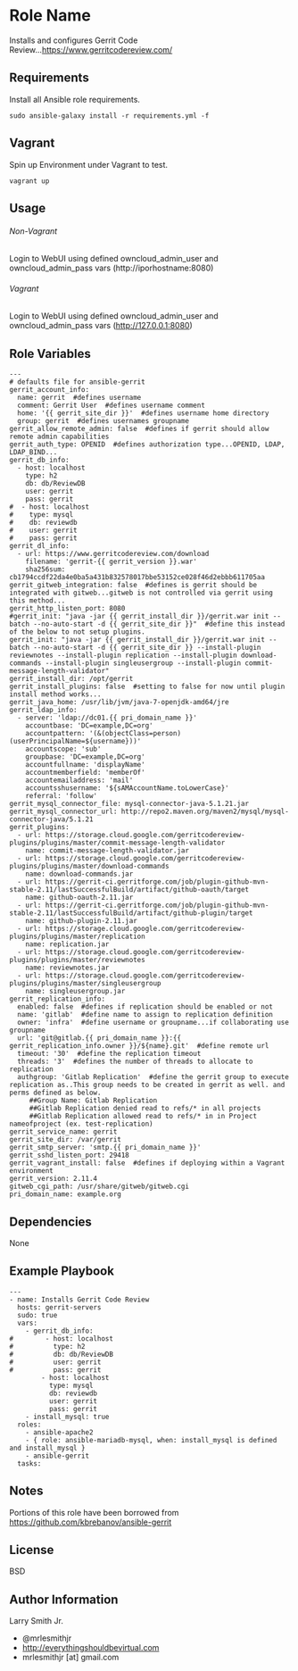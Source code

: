 Role Name
=========

Installs and configures Gerrit Code Review...https://www.gerritcodereview.com/

Requirements
------------
Install all Ansible role requirements.
````
sudo ansible-galaxy install -r requirements.yml -f
````

Vagrant
-------
Spin up Environment under Vagrant to test.
````
vagrant up
````

Usage
-----

###### Non-Vagrant
Login to WebUI using defined owncloud_admin_user and owncloud_admin_pass vars (http://iporhostname:8080)

###### Vagrant
Login to WebUI using defined owncloud_admin_user and owncloud_admin_pass vars (http://127.0.0.1:8080)


Role Variables
--------------

````
---
# defaults file for ansible-gerrit
gerrit_account_info:
  name: gerrit  #defines username
  comment: Gerrit User  #defines username comment
  home: '{{ gerrit_site_dir }}'  #defines username home directory
  group: gerrit  #defines usernames groupname
gerrit_allow_remote_admin: false  #defines if gerrit should allow remote admin capabilities
gerrit_auth_type: OPENID  #defines authorization type...OPENID, LDAP, LDAP_BIND...
gerrit_db_info:
  - host: localhost
    type: h2
    db: db/ReviewDB
    user: gerrit
    pass: gerrit
#  - host: localhost
#    type: mysql
#    db: reviewdb
#    user: gerrit
#    pass: gerrit
gerrit_dl_info:
  - url: https://www.gerritcodereview.com/download
    filename: 'gerrit-{{ gerrit_version }}.war'
    sha256sum: cb1794ccdf22da4e0ba5a431b832578017bbe53152ce028f46d2ebbb611705aa
gerrit_gitweb_integration: false  #defines is gerrit should be integrated with gitweb...gitweb is not controlled via gerrit using this method...
gerrit_http_listen_port: 8080
#gerrit_init: "java -jar {{ gerrit_install_dir }}/gerrit.war init --batch --no-auto-start -d {{ gerrit_site_dir }}"  #define this instead of the below to not setup plugins.
gerrit_init: "java -jar {{ gerrit_install_dir }}/gerrit.war init --batch --no-auto-start -d {{ gerrit_site_dir }} --install-plugin reviewnotes --install-plugin replication --install-plugin download-commands --install-plugin singleusergroup --install-plugin commit-message-length-validator"
gerrit_install_dir: /opt/gerrit
gerrit_install_plugins: false  #setting to false for now until plugin install method works...
gerrit_java_home: /usr/lib/jvm/java-7-openjdk-amd64/jre
gerrit_ldap_info:
  - server: 'ldap://dc01.{{ pri_domain_name }}'
    accountbase: 'DC=example,DC=org'
    accountpattern: '(&(objectClass=person)(userPrincipalName=${username}))'
    accountscope: 'sub'
    groupbase: 'DC=example,DC=org'
    accountfullname: 'displayName'
    accountmemberfield: 'memberOf'
    accountemailaddress: 'mail'
    accountsshusername: '${sAMAccountName.toLowerCase}'
    referral: 'follow'
gerrit_mysql_connector_file: mysql-connector-java-5.1.21.jar
gerrit_mysql_connector_url: http://repo2.maven.org/maven2/mysql/mysql-connector-java/5.1.21
gerrit_plugins:
  - url: https://storage.cloud.google.com/gerritcodereview-plugins/plugins/master/commit-message-length-validator
    name: commit-message-length-validator.jar
  - url: https://storage.cloud.google.com/gerritcodereview-plugins/plugins/master/download-commands
    name: download-commands.jar
  - url: https://gerrit-ci.gerritforge.com/job/plugin-github-mvn-stable-2.11/lastSuccessfulBuild/artifact/github-oauth/target
    name: github-oauth-2.11.jar
  - url: https://gerrit-ci.gerritforge.com/job/plugin-github-mvn-stable-2.11/lastSuccessfulBuild/artifact/github-plugin/target
    name: github-plugin-2.11.jar
  - url: https://storage.cloud.google.com/gerritcodereview-plugins/plugins/master/replication
    name: replication.jar
  - url: https://storage.cloud.google.com/gerritcodereview-plugins/plugins/master/reviewnotes
    name: reviewnotes.jar
  - url: https://storage.cloud.google.com/gerritcodereview-plugins/plugins/master/singleusergroup
    name: singleusergroup.jar
gerrit_replication_info:
  enabled: false  #defines if replication should be enabled or not
  name: 'gitlab'  #define name to assign to replication definition
  owner: 'infra'  #define username or groupname...if collaborating use groupname
  url: 'git@gitlab.{{ pri_domain_name }}:{{ gerrit_replication_info.owner }}/${name}.git'  #define remote url
  timeout: '30'  #define the replication timeout
  threads: '3'  #defines the number of threads to allocate to replication
  authgroup: 'Gitlab Replication'  #define the gerrit group to execute replication as..This group needs to be created in gerrit as well. and perms defined as below.
     ##Group Name: Gitlab Replication
     ##Gitlab Replication denied read to refs/* in all projects
     ##Gitlab Replication allowed read to refs/* in in Project nameofproject (ex. test-replication)
gerrit_service_name: gerrit
gerrit_site_dir: /var/gerrit
gerrit_smtp_server: 'smtp.{{ pri_domain_name }}'
gerrit_sshd_listen_port: 29418
gerrit_vagrant_install: false  #defines if deploying within a Vagrant environment
gerrit_version: 2.11.4
gitweb_cgi_path: /usr/share/gitweb/gitweb.cgi
pri_domain_name: example.org
````

Dependencies
------------

None

Example Playbook
----------------
````
---
- name: Installs Gerrit Code Review
  hosts: gerrit-servers
  sudo: true
  vars:
    - gerrit_db_info:
#        - host: localhost
#          type: h2
#          db: db/ReviewDB
#          user: gerrit
#          pass: gerrit
        - host: localhost
          type: mysql
          db: reviewdb
          user: gerrit
          pass: gerrit
    - install_mysql: true
  roles:
    - ansible-apache2
    - { role: ansible-mariadb-mysql, when: install_mysql is defined and install_mysql }
    - ansible-gerrit
  tasks:
````

Notes
-----
Portions of this role have been borrowed from https://github.com/kbrebanov/ansible-gerrit

License
-------

BSD

Author Information
------------------

Larry Smith Jr.
- @mrlesmithjr
- http://everythingshouldbevirtual.com
- mrlesmithjr [at] gmail.com
